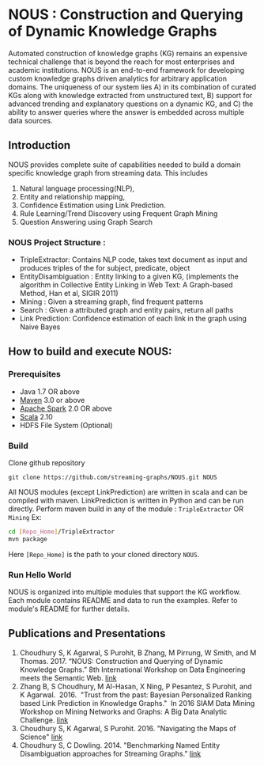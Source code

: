 # NOUS : Construction and Querying of Dynamic Knowledge Graphs
Automated construction of knowledge graphs (KG) remains an expensive technical challenge that 
is beyond the reach for most enterprises and academic institutions. 
NOUS is an end-to-end framework for developing custom knowledge graphs driven 
analytics for arbitrary application domains. 
The uniqueness of our system lies A) in its combination of curated KGs along with 
knowledge extracted from unstructured text, B) support for advanced trending and explanatory 
questions on a dynamic KG, and C) the ability to 
answer queries where the answer is embedded across multiple data sources.

## Introduction	
NOUS provides complete suite of capabilities needed to build a domain specific knowledge graph 
from streaming data. This includes 
1) Natural language processing(NLP), 
2) Entity and relationship mapping, 
3) Confidence Estimation using Link Prediction. 
4) Rule Learning/Trend Discovery using Frequent Graph Mining
5) Question Answering using Graph Search 

### NOUS Project Structure :

* TripleExtractor: Contains NLP code, takes text document as input 
and produces triples of the for
subject, predicate, object 
* EntityDisambiguation : Entity linking to a given KG, (implements the algorithm in 
Collective Entity Linking in Web Text: A Graph-based Method, Han et al, SIGIR 2011)  
* Mining : Given a streaming graph, find frequent patterns
* Search : Given a attributed graph and entity pairs, return all paths 
* Link Prediction: Confidence estimation of each link in the graph using Naive Bayes 

## How to build and execute NOUS:
### Prerequisites
* Java 1.7 OR above
* [Maven](https://maven.apache.org/install.html) 3.0 or above
* [Apache Spark](https://spark.apache.org/docs/latest/) 2.0 OR above
* [Scala](https://www.scala-lang.org/) 2.10
* HDFS File System (Optional)

### Build
 Clone github repository 

` git clone https://github.com/streaming-graphs/NOUS.git NOUS `

All NOUS modules (except LinkPrediction) are written in scala and can be compiled with maven. LinkPrediction is written in Python and can be run directly. Perform maven build in any of the module : `TripleExtractor` OR `Mining` Ex:
 
 ```bash
 cd [Repo_Home]/TripleExtractor
 mvn package
 ```
Here `[Repo_Home]` is the path to your cloned directory `NOUS`. 

### Run Hello World
NOUS is organized into multiple modules that support the KG workflow. Each module 
contains README and data to run the examples. Refer to module's README for further details.

## Publications and Presentations
1. Choudhury S, K Agarwal, S Purohit, B Zhang, M Pirrung, W Smith, and M Thomas.  2017. “NOUS: Construction and Querying of Dynamic Knowledge Graphs.” 8th International Workshop on Data Engineering meets the Semantic Web. [link](https://arxiv.org/abs/1606.02314)
2. Zhang B, S Choudhury, M Al-Hasan, X Ning, P Pesantez, S Purohit, and K Agarwal.  2016.  "Trust from the past: Bayesian Personalized Ranking based Link Prediction in Knowledge Graphs."  In 2016 SIAM Data Mining Workshop on Mining Networks and Graphs: A Big Data Analytic Challenge. [link](https://arxiv.org/abs/1601.03778)
3. Choudhury S, K Agarwal, S Purohit. 2016. "Navigating the Maps of Science" [link](https://www.slideshare.net/SutanayChoudhury/navigating-the-maps-of-science)
4. Choudhury S, C Dowling. 2014. "Benchmarking Named Entity Disambiguation approaches for Streaming Graphs." [link](https://arxiv.org/abs/1407.3751)

